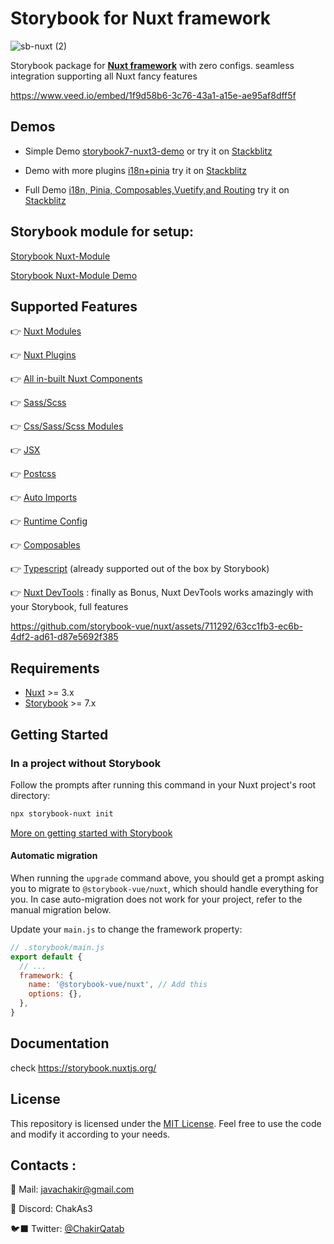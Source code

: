 # Storybook for Nuxt framework <!-- omit in toc -->


![sb-nuxt (2)](https://github.com/storybook-vue/nuxt/assets/711292/6cd06c77-1b6e-4a45-9666-a97d091a27c0)


Storybook package for [**Nuxt framework**](https://nuxt.com/) with zero configs. seamless integration supporting all Nuxt fancy features 


https://www.veed.io/embed/1f9d58b6-3c76-43a1-a15e-ae95af8dff5f


## Demos 

- Simple Demo   [storybook7-nuxt3-demo](https://github.com/storybook-vue/storybook-nuxt-demo)
or  try it on [Stackblitz](https://stackblitz.com/~/github.com/storybook-vue/storybook-nuxt-demo)


- Demo with more plugins [i18n+pinia](https://github.com/chakAs3/nuxt-sb-app) try it on [Stackblitz](https://stackblitz.com/~/github.com/chakAs3/nuxt-sb-app)
- Full Demo [i18n, Pinia, Composables,Vuetify,and Routing](https://github.com/storybook-vue/storybook-nuxt-starter)  try it on [Stackblitz](https://stackblitz.com/~/github.com/storybook-vue/storybook-nuxt-starter)

## Storybook module for setup:

[Storybook Nuxt-Module](https://github.com/storybook-vue/nuxt-storybook)

[Storybook Nuxt-Module Demo](https://github.com/chakAs3/nuxt-storybook-module-demo)

## Supported Features

👉 [Nuxt Modules](#nuxts-image-component)

👉 [Nuxt Plugins](#nuxt-font-optimization)

👉 [All in-built Nuxt Components](#nuxt-components)

👉 [Sass/Scss](#sassscss)

👉 [Css/Sass/Scss Modules](#csssassscss-modules)

👉 [ JSX ](#styled-jsx)

👉 [Postcss](#postcss)

👉 [Auto Imports](#auto-imports)

👉 [Runtime Config](#runtime-config)

👉 [Composables](#composables)

👉 [Typescript](#typescript) (already supported out of the box by Storybook)

👉 [Nuxt DevTools](https://devtools.nuxtjs.org/) : finally as Bonus, Nuxt DevTools works amazingly with your Storybook, full features


https://github.com/storybook-vue/nuxt/assets/711292/63cc1fb3-ec6b-4df2-ad61-d87e5692f385



## Requirements

- [Nuxt](https://nuxt.com/) >= 3.x
- [Storybook](https://storybook.js.org/) >= 7.x


## Getting Started

### In a project without Storybook

Follow the prompts after running this command in your Nuxt project's root directory:

```bash
npx storybook-nuxt init
```

[More on getting started with Storybook](https://storybook.js.org/docs/vue3/get-started/install)

#### Automatic migration

When running the `upgrade` command above, you should get a prompt asking you to migrate to `@storybook-vue/nuxt`, which should handle everything for you. In case auto-migration does not work for your project, refer to the manual migration below.



Update your `main.js` to change the framework property:

```js
// .storybook/main.js
export default {
  // ...
  framework: {
    name: '@storybook-vue/nuxt', // Add this
    options: {},
  },
}
```

## Documentation

check https://storybook.nuxtjs.org/

## License

This repository is licensed under the [MIT License](LICENSE). Feel free to use the code and modify it according to your needs.

## Contacts :

🔖 Mail: javachakir@gmail.com

💬 Discord: ChakAs3

🐦‍⬛ Twitter: [@ChakirQatab](https://twitter.com/ChakirQatab)

